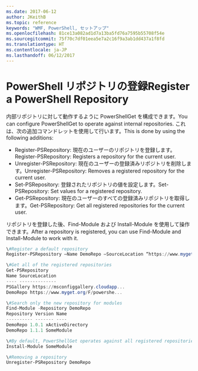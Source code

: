 ```yaml
---
ms.date: 2017-06-12
author: JKeithB
ms.topic: reference
keywords: "WMF, PowerShell, セットアップ"
ms.openlocfilehash: 81ce13a082ad1d7a13ba5fd76a7595b55708f54e
ms.sourcegitcommit: 75f70c7df01eea5e7a2c16f9a3ab1dd437a1f8fd
ms.translationtype: HT
ms.contentlocale: ja-JP
ms.lasthandoff: 06/12/2017
---
```

# <a name="register-a-powershell-repository"></a><span data-ttu-id="17c7a-102">PowerShell リポジトリの登録</span><span class="sxs-lookup"><span data-stu-id="17c7a-102">Register a PowerShell Repository</span></span>
<span data-ttu-id="17c7a-103">内部リポジトリに対して動作するように PowerShellGet を構成できます。</span><span class="sxs-lookup"><span data-stu-id="17c7a-103">You can configure PowerShellGet to operate against internal repositories.</span></span> <span data-ttu-id="17c7a-104">これは、次の追加コマンドレットを使用して行います。</span><span class="sxs-lookup"><span data-stu-id="17c7a-104">This is done by using the following additions:</span></span>
- <span data-ttu-id="17c7a-105">Register-PSRepository: 現在のユーザーのリポジトリを登録します。</span><span class="sxs-lookup"><span data-stu-id="17c7a-105">Register-PSRepository: Registers a repository for the current user.</span></span>
- <span data-ttu-id="17c7a-106">Unregister-PSRepository: 現在のユーザーの登録済みリポジトリを削除します。</span><span class="sxs-lookup"><span data-stu-id="17c7a-106">Unregister-PSRepository: Removes a registered repository for the current user.</span></span>
- <span data-ttu-id="17c7a-107">Set-PSRepository: 登録されたリポジトリの値を設定します。</span><span class="sxs-lookup"><span data-stu-id="17c7a-107">Set-PSRepository: Set values for a registered repository.</span></span>
- <span data-ttu-id="17c7a-108">Get-PSRepository: 現在のユーザーのすべての登録済みリポジトリを取得します。</span><span class="sxs-lookup"><span data-stu-id="17c7a-108">Get-PSRepository: Get all registered repositories for the current user.</span></span>

<span data-ttu-id="17c7a-109">リポジトリを登録した後、Find-Module および Install-Module を使用して操作できます。</span><span class="sxs-lookup"><span data-stu-id="17c7a-109">After a repository is registered, you can use Find-Module and Install-Module to work with it.</span></span>

```powershell
\#Register a default repository
Register-PSRepository –Name DemoRepo –SourceLocation “https://www.myget.org/F/powershellgetdemo/api/v2” –PublishLocation “<https://www.myget.org/F/powershellgetdemo/api/v2>/package” –InstallationPolicy –Trusted

\#Get all of the registered repositories
Get-PSRepository
Name SourceLocation
---- --------------
PSGallery https://msconfiggallery.cloudapp...
DemoRepo https://www.myget.org/F/powershe...

\#Search only the new repository for modules
Find-Module -Repository DemoRepo
Repository Version Name
---------- ------- ----
DemoRepo 1.0.1 xActiveDirectory
DemoRepo 1.1.1 SomeModule

\#By default, PowerShellGet operates against all registered repositories when none is specified. In this example, the “SomeModule” module is installed from the DemoRepo.
Install-Module SomeModule

\#Removing a repository
Unregister-PSRepository DemoRepo
```

